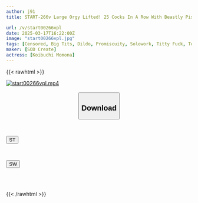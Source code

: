 ```yaml
---
author: j91
title: START-266v Large Orgy Lifted! 25 Cocks In A Row With Beastly Pistons For Super Big Climax Sex & 19 Bukkake Special!! Koibuchi Momona

url: /v/start00266vpl
date: 2025-03-17T16:22:00Z
image: "start00266vpl.jpg"
tags: [Censored, Big Tits, Dildo, Promiscuity, Solowork, Titty Fuck, Toy]
maker: [SOD Create]
actress: [Koibuchi Momona]
---
```



{{< rawhtml >}}

<div class="video" data-videoid="D4p6xazBLjIkjd6">
    <a href="javascript:;">
        <img src="/v/start00266vpl/start00266vpl.jpg" width="WIDTH" height="HEIGHT" alt="start00266vpl.mp4" loading="lazy">
    </a>
</div>

<script type="text/javascript" src="https://j91.asia/asset/on-demand-st.js"></script>

<br>
  <link rel="stylesheet" href="https://j91.asia/asset/bs5.css">
  
  <center>
  <button class="btn btn-primary" type="button" data-bs-toggle="collapse" data-bs-target=".multi-collapse" aria-expanded="false" aria-controls="multiCollapseExample1 multiCollapseExample2"><h2>Download</h2></button></center>
</p>
<div class="row">
  <div class="col">
    <div class="collapse multi-collapse" id="multiCollapseExample1">
      <div class="card card-body">
	      	      <br>
<div class="buttons">  
<p><a href="/v/start00266vpl/st.html" target="_blank"><button class="btn-hover color-3"><i class="fa fa-download"></i> ST</button></a></p></div>
    </div>
  </div>
</div>
  <div class="col">
    <div class="collapse multi-collapse" id="multiCollapseExample2">
      <div class="card card-body">
	      <br>
<div class="buttons">
<p><a href="/v/start00266vpl/sw.html" target="_blank"><button class="btn-hover color-2"><i class="fa fa-download"></i> SW</button></a></p></div>
<br><br>
      </div>
    </div>
  </div>
</div>

{{< /rawhtml >}}